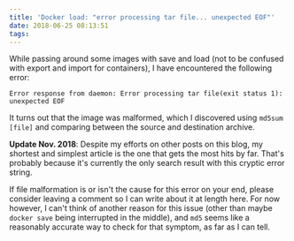 ```yaml
---
title: 'Docker load: "error processing tar file... unexpected EOF"'
date: 2018-06-25 08:13:51
tags:
---
```


While passing around some images with save and load (not to be confused with export and import for containers), I have encountered the following error:

    Error response from daemon: Error processing tar file(exit status 1): unexpected EOF

It turns out that the image was malformed, which I discovered using `md5sum [file]` and comparing between the source and destination archive.

**Update Nov. 2018**: Despite my efforts on other posts on this blog, my shortest and simplest article is the one that gets the most hits by far. That's probably because it's currently the only search result with this cryptic error string.

If file malformation is or isn't the cause for this error on your end, please consider leaving a comment so I can write about it at length here. For now however, I can't think of another reason for this issue (other than maybe `docker save` being interrupted in the middle), and `md5` seems like a reasonably accurate way to check for that symptom, as far as I can tell.